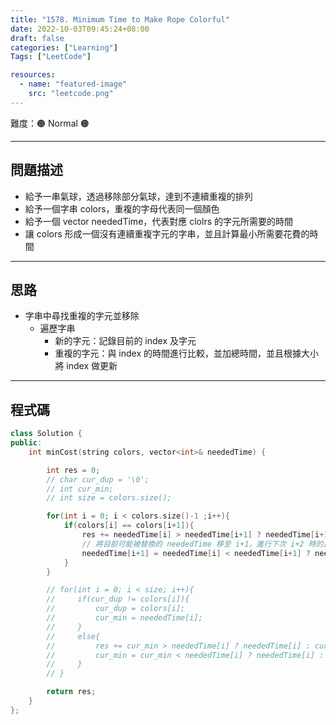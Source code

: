 ```yaml
---
title: "1578. Minimum Time to Make Rope Colorful"
date: 2022-10-03T09:45:24+08:00
draft: false
categories: ["Learning"]
Tags: ["LeetCode"]

resources:
  - name: "featured-image"
    src: "leetcode.png"
---
```


難度：🟠 Normal 🟠

---

## 問題描述

- 給予一串氣球，透過移除部分氣球，達到不連續重複的排列
- 給予一個字串 colors，重複的字母代表同一個顏色
- 給予一個 vector neededTime，代表對應 clolrs 的字元所需要的時間
- 讓 colors 形成一個沒有連續重複字元的字串，並且計算最小所需要花費的時間

---

## 思路

- 字串中尋找重複的字元並移除
  - 遍歷字串
    - 新的字元：記錄目前的 index 及字元
    - 重複的字元：與 index 的時間進行比較，並加總時間，並且根據大小將 index 做更新

---

## 程式碼

```c++
class Solution {
public:
    int minCost(string colors, vector<int>& neededTime) {

        int res = 0;
        // char cur_dup = '\0';
        // int cur_min;
        // int size = colors.size();

        for(int i = 0; i < colors.size()-1 ;i++){
            if(colors[i] == colors[i+1]){
                res += neededTime[i] > neededTime[i+1] ? neededTime[i+1] : neededTime[i];
                // 將目前可能被替換的 neededTime 移至 i+1，進行下次 i+2 時的比較 
                neededTime[i+1] = neededTime[i] < neededTime[i+1] ? neededTime[i+1] : neededTime[i];
            }
        }

        // for(int i = 0; i < size; i++){
        //     if(cur_dup != colors[i]){
        //         cur_dup = colors[i];
        //         cur_min = neededTime[i]; 
        //     }
        //     else{
        //         res += cur_min > neededTime[i] ? neededTime[i] : cur_min;
        //         cur_min = cur_min < neededTime[i] ? neededTime[i] : cur_min;
        //     }
        // }

        return res;
    }
};
```
